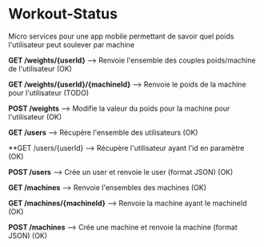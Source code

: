 # Workout-Status

Micro services pour une app mobile permettant de savoir quel poids l'utilisateur peut soulever par machine

**GET /weights/{userId}** --> Renvoie l'ensemble des couples poids/machine de l'utilisateur (OK)

**GET /weights/{userId}/{machineId}** --> Renvoie le poids de la machine pour l'utilisateur (TODO)

**POST /weights** --> Modifie la valeur du poids pour la machine pour l'utilisateur (OK)

**GET /users** --> Récupère l'ensemble des utilisateurs (OK)

**GET /users/{userId} --> Récupère l'utilisateur ayant l'id en paramètre (OK)

**POST /users** --> Crée un user et renvoie le user (format JSON) (OK)

**GET /machines** --> Renvoie l'ensembles des machines (OK)

**GET /machines/{machineId}** --> Renvoie la machine ayant le machineId (OK)

**POST /machines** --> Crée une machine et renvoie la machine (format JSON) (OK)
